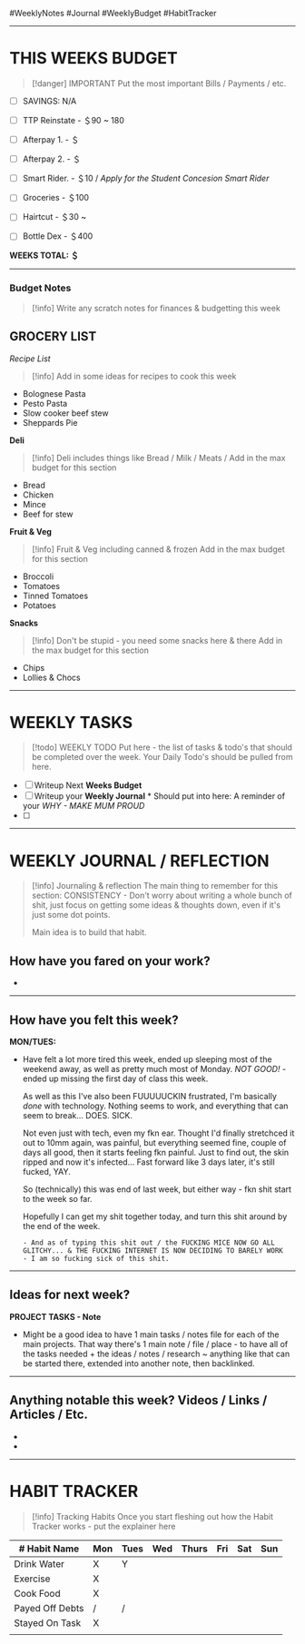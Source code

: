 #WeeklyNotes #Journal #WeeklyBudget #HabitTracker
- - -
# THIS WEEKS BUDGET
>[!danger] IMPORTANT
> Put the most important Bills / Payments / etc.

- [ ] SAVINGS: N/A
- [ ] TTP Reinstate - ＄90 ~ 180

- [ ] Afterpay 1. - ＄
- [ ] Afterpay 2. - ＄

- [ ] Smart Rider. - ＄10 / *Apply for the Student Concesion Smart Rider*
- [ ] Groceries - ＄100

- [ ] Hairtcut - ＄30 ~
- [ ] Bottle Dex - ＄400



**WEEKS TOTAL: ＄**
  
- - -
### Budget Notes
>[!info] Write any scratch notes for finances & budgetting this week


## GROCERY LIST
*Recipe List*
>[!info] Add in some ideas for recipes to cook this week
* Bolognese Pasta
* Pesto Pasta
* Slow cooker beef stew
* Sheppards Pie


**Deli**
>[!info] Deli includes things like Bread / Milk / Meats /
> Add in the max budget for this section
- Bread
- Chicken
- Mince
- Beef for stew

**Fruit & Veg**
>[!info] Fruit & Veg including canned & frozen
> Add in the max budget for this section
- Broccoli
- Tomatoes
- Tinned Tomatoes
- Potatoes

**Snacks**
>[!info] Don't be stupid - you need some snacks here & there
> Add in the max budget for this section
- Chips
- Lollies & Chocs

- - -
# WEEKLY TASKS
>[!todo] WEEKLY TODO
> Put here - the list of tasks & todo's that should be completed over the week. Your Daily Todo's should be pulled from here.

- [ ] Writeup Next **Weeks Budget**
- [ ] Writeup your **Weekly Journal**
        * Should put into here: A reminder of your *WHY - MAKE MUM PROUD*
- [ ] 


- - -
# WEEKLY JOURNAL / REFLECTION
>[!info] Journaling & reflection
> The main thing to remember for this section: CONSISTENCY - Don't worry about writing a whole bunch of shit, just focus on getting some ideas & thoughts down, even if it's just some dot points. 
>
> Main idea is to build that habit.

## How have you fared on your work?
* 

- - -
## How have you felt this week?

**MON/TUES:**
* Have felt a lot more tired this week, ended up sleeping most of the weekend away, as well as pretty much most of Monday. *NOT GOOD!* - ended up missing the first day of class this week.
  
  As well as this I've also been FUUUUUCKIN frustrated, I'm basically *done* with technology. Nothing seems to work, and everything that can seem to break... DOES. SICK.
  
  Not even just with tech, even my fkn ear. Thought I'd finally stretchced it out to 10mm again, was painful, but everything seemed fine, couple of days all good, then it starts feeling fkn painful. Just to find out, the skin ripped and now it's infected...
  Fast forward like 3 days later, it's still fucked, YAY.
  
  So (technically) this was end of last week, but either way - fkn shit start to the week so far. 
  
  Hopefully I can get my shit together today, and turn this shit around by the end of the week.
  
      - And as of typing this shit out / the FUCKING MICE NOW GO ALL GLITCHY... & THE FUCKING INTERNET IS NOW DECIDING TO BARELY WORK
      - I am so fucking sick of this shit.
      
      

- - -
## Ideas for next week?

**PROJECT TASKS - Note**
* Might be a good idea to have 1 main tasks / notes file for each of the main projects. That way there's 1 main note / file / place - to have all of the tasks needed + the ideas / notes / research ~ anything like that can be started there, extended into another note, then backlinked.



- - -
## Anything notable this week? Videos / Links / Articles / Etc.
* 
* 

- - -
# HABIT TRACKER
>[!info] Tracking Habits 
> Once you start fleshing out how the Habit Tracker works - put the explainer here

| # Habit Name    | Mon | Tues | Wed | Thurs | Fri | Sat | Sun |
|-----------------|-----|------|-----|-------|-----|-----|-----|
| Drink Water     | X   | Y    |     |       |     |     |     |
| Exercise        | X   |      |     |       |     |     |     |
| Cook Food       | X   |      |     |       |     |     |     |
| Payed Off Debts | /   | /    |     |       |     |     |     |
| Stayed On Task  | X   |      |     |       |     |     |     |
|                 |     |      |     |       |     |     |     |


